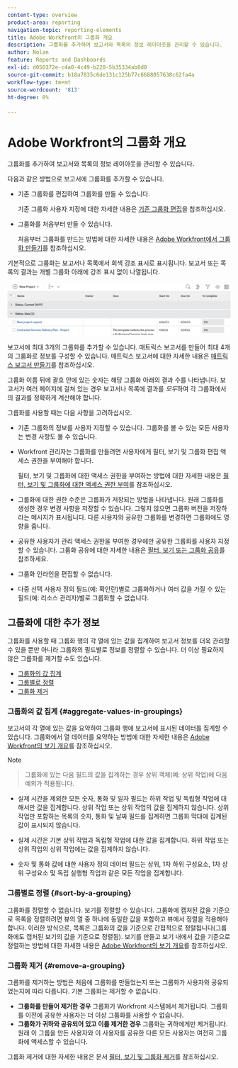 ```yaml
---
content-type: overview
product-area: reporting
navigation-topic: reporting-elements
title: Adobe Workfront의 그룹화 개요
description: 그룹화를 추가하여 보고서와 목록의 정보 레이아웃을 관리할 수 있습니다.
author: Nolan
feature: Reports and Dashboards
exl-id: d050372e-c4a0-4c49-b220-5b35334ab8d0
source-git-commit: b18a7835c6de131c125b77c6688057638c62fa4a
workflow-type: tm+mt
source-wordcount: '813'
ht-degree: 0%

---
```


# Adobe Workfront의 그룹화 개요

<!-- Audited: 11/2024 -->

<!--(NOTE: This article was supposed to be replaced by "Groupings overview", but decided to keep this here because this is linked in too many places. "Create groupings" and "Edit existing groupings" have been added also (with videos) to replace portions of the old content here.)-->

그룹화를 추가하여 보고서와 목록의 정보 레이아웃을 관리할 수 있습니다.

다음과 같은 방법으로 보고서에 그룹화를 추가할 수 있습니다.

* 기존 그룹화를 편집하여 그룹화를 만들 수 있습니다.

  기존 그룹화 사용자 지정에 대한 자세한 내용은 [기존 그룹화 편집](../../../reports-and-dashboards/reports/reporting-elements/edit-existing-groupings.md)을 참조하십시오.

* 그룹화를 처음부터 만들 수 있습니다.

  처음부터 그룹화를 만드는 방법에 대한 자세한 내용은 [Adobe Workfront에서 그룹화 만들기](../../../reports-and-dashboards/reports/reporting-elements/create-groupings.md)를 참조하십시오.

기본적으로 그룹화는 보고서나 목록에서 회색 강조 표시로 표시됩니다. 보고서 또는 목록의 결과는 개별 그룹화 아래에 강조 표시 없이 나열됩니다.

![그룹화 예](assets/grouping-example-blue.png)

보고서에 최대 3개의 그룹화를 추가할 수 있습니다. 매트릭스 보고서를 만들어 최대 4개의 그룹화로 정보를 구성할 수 있습니다. 매트릭스 보고서에 대한 자세한 내용은 [매트릭스 보고서 만들기](../../../reports-and-dashboards/reports/creating-and-managing-reports/create-matrix-report.md)를 참조하십시오.

그룹화 이름 뒤에 괄호 안에 있는 숫자는 해당 그룹화 아래의 결과 수를 나타냅니다. 보고서가 여러 페이지에 걸쳐 있는 경우 보고서나 목록에 결과를 *모두*&#x200B;하여 각 그룹화에서의 결과를 정확하게 계산해야 합니다.

그룹화를 사용할 때는 다음 사항을 고려하십시오.

* 기존 그룹화의 정보를 사용자 지정할 수 있습니다. 그룹화를 볼 수 있는 모든 사용자는 변경 사항도 볼 수 있습니다.
* Workfront 관리자는 그룹화를 만들려면 사용자에게 필터, 보기 및 그룹화 편집 액세스 권한을 부여해야 합니다.

  필터, 보기 및 그룹화에 대한 액세스 권한을 부여하는 방법에 대한 자세한 내용은 [필터, 보기 및 그룹화에 대한 액세스 권한 부여](../../../administration-and-setup/add-users/configure-and-grant-access/grant-access-fvg.md)를 참조하십시오.

* 그룹화에 대한 권한 수준은 그룹화가 저장되는 방법을 나타냅니다. 원래 그룹화를 생성한 경우 변경 사항을 저장할 수 있습니다. 그렇지 않으면 그룹화 버전을 저장하라는 메시지가 표시됩니다. 다른 사용자와 공유한 그룹화를 변경하면 그룹화에도 영향을 줍니다.
* 공유한 사용자가 관리 액세스 권한을 부여한 경우에만 공유한 그룹화를 사용자 지정할 수 있습니다. 그룹화 공유에 대한 자세한 내용은 [필터, 보기 또는 그룹화 공유](../../../reports-and-dashboards/reports/reporting-elements/share-filter-view-grouping.md)를 참조하세요.
* 그룹화 인라인을 편집할 수 없습니다.
* 다중 선택 사용자 정의 필드(예: 확인란)별로 그룹화하거나 여러 값을 가질 수 있는 필드(예: 리소스 관리자)별로 그룹화할 수 없습니다.

## 그룹화에 대한 추가 정보

그룹화를 사용할 때 그룹화 행의 각 열에 있는 값을 집계하여 보고서 정보를 더욱 관리할 수 있을 뿐만 아니라 그룹화의 필드별로 정보를 정렬할 수 있습니다. 더 이상 필요하지 않은 그룹화를 제거할 수도 있습니다.

* [그룹화의 값 집계](#aggregate-values-in-groupings)
* [그룹별로 정렬](#sort-by-a-grouping)
* [그룹화 제거](#remove-a-grouping)

### 그룹화의 값 집계 {#aggregate-values-in-groupings}

보고서의 각 열에 있는 값을 요약하여 그룹화 행에 보고서에 표시된 데이터를 집계할 수 있습니다. 그룹화에서 열 데이터를 요약하는 방법에 대한 자세한 내용은 [Adobe Workfront의 보기 개요](../../../reports-and-dashboards/reports/reporting-elements/views-overview.md)를 참조하십시오.


>[!NOTE]
>
>>그룹화에 있는 다음 필드의 값을 집계하는 경우 상위 객체(예: 상위 작업)에 다음 예외가 적용됩니다.
>
>* 실제 시간을 제외한 모든 숫자, 통화 및 일자 필드는 하위 작업 및 독립형 작업에 대해서만 값을 집계합니다. 상위 작업 또는 상위 작업의 값을 집계하지 않습니다. 상위 작업만 포함하는 목록의 숫자, 통화 및 날짜 필드를 집계하면 그룹화 막대에 집계된 값이 표시되지 않습니다.
>
>* 실제 시간은 기본 상위 작업과 독립형 작업에 대한 값을 집계합니다. 하위 작업 또는 상위 작업의 상위 작업에는 값을 집계하지 않습니다. <!--Examples of Actual hours include Planned/Actual Labor Cost, Planned/Actual Expense Cost, Planned/Actual Cost, and Planned Hours.-->
>
>* 숫자 및 통화 값에 대한 사용자 정의 데이터 필드는 상위, 1차 하위 구성요소, 1차 상위 구성요소 및 독립 실행형 작업과 같은 모든 작업을 집계합니다.


### 그룹별로 정렬 {#sort-by-a-grouping}

그룹화를 정렬할 수 없습니다. 보기를 정렬할 수 있습니다. 그룹화에 캡처된 값을 기준으로 목록을 정렬하려면 뷰의 열 중 하나에 동일한 값을 포함하고 뷰에서 정렬을 적용해야 합니다. 이러한 방식으로, 목록은 그룹화의 값을 기준으로 간접적으로 정렬됩니다(그룹화에도 캡처된 보기의 값을 기준으로 정렬됨). 보기를 만들고 보기 내에서 값을 기준으로 정렬하는 방법에 대한 자세한 내용은 [Adobe Workfront의 보기 개요](../../../reports-and-dashboards/reports/reporting-elements/views-overview.md)를 참조하십시오.

### 그룹화 제거 {#remove-a-grouping}

그룹화를 제거하는 방법은 처음에 그룹화를 만들었는지 또는 그룹화가 사용자와 공유되었는지에 따라 다릅니다. 기본 그룹화는 제거할 수 없습니다.

* **그룹화를 만들어 제거한 경우** 그룹화가 Workfront 시스템에서 제거됩니다. 그룹화를 이전에 공유한 사용자는 더 이상 그룹화를 사용할 수 없습니다.
* **그룹화가 귀하와 공유되어 있고 이를 제거한 경우** 그룹화는 귀하에게만 제거됩니다. 원래 이 그룹을 만든 사용자와 이 사용자를 공유한 다른 모든 사용자는 여전히 그룹화에 액세스할 수 있습니다.

그룹화 제거에 대한 자세한 내용은 문서 [필터, 보기 및 그룹화 제거](../../../reports-and-dashboards/reports/reporting-elements/remove-filters-views-groupings.md)를 참조하십시오.


<!--Original note

The following exceptions apply for parent objects (for example, parent tasks) when you are aggregating values for the following fields in groupings:
All the number and currency fields except Actual Hours (for example, Planned/ Actual Labor Cost, Planned/ Actual Expense Cost, Planned/ Actual Cost, Planned Hours) aggregate only the values for the children tasks, and standalone tasks. They do not aggregate the values for the parent tasks or parents of parents.
Actual Hours aggregate the values for the main parent and the standalone tasks; they do not aggregate the numbers for the parents of parent tasks or the children tasks.
Custom data fields for number and currency values aggregate all tasks: parents, children, parents of parents, and standalone tasks.

-->

